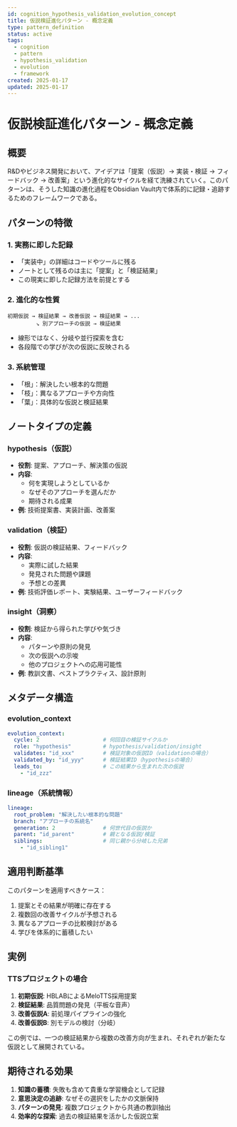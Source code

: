 ```yaml
---
id: cognition_hypothesis_validation_evolution_concept
title: 仮説検証進化パターン - 概念定義
type: pattern_definition
status: active
tags:
  - cognition
  - pattern
  - hypothesis_validation
  - evolution
  - framework
created: 2025-01-17
updated: 2025-01-17
---
```


# 仮説検証進化パターン - 概念定義

## 概要

R&Dやビジネス開発において、アイデアは「提案（仮説）→ 実装・検証 → フィードバック → 改善案」という進化的なサイクルを経て洗練されていく。このパターンは、そうした知識の進化過程をObsidian Vault内で体系的に記録・追跡するためのフレームワークである。

## パターンの特徴

### 1. 実務に即した記録
- 「実装中」の詳細はコードやツールに残る
- ノートとして残るのは主に「提案」と「検証結果」
- この現実に即した記録方法を前提とする

### 2. 進化的な性質
```
初期仮説 → 検証結果 → 改善仮説 → 検証結果 → ...
         ↘ 別アプローチの仮説 → 検証結果
```
- 線形ではなく、分岐や並行探索を含む
- 各段階での学びが次の仮説に反映される

### 3. 系統管理
- 「根」：解決したい根本的な問題
- 「枝」：異なるアプローチや方向性
- 「葉」：具体的な仮説と検証結果

## ノートタイプの定義

### hypothesis（仮説）
- **役割**: 提案、アプローチ、解決策の仮説
- **内容**: 
  - 何を実現しようとしているか
  - なぜそのアプローチを選んだか
  - 期待される成果
- **例**: 技術提案書、実装計画、改善案

### validation（検証）
- **役割**: 仮説の検証結果、フィードバック
- **内容**:
  - 実際に試した結果
  - 発見された問題や課題
  - 予想との差異
- **例**: 技術評価レポート、実験結果、ユーザーフィードバック

### insight（洞察）
- **役割**: 検証から得られた学びや気づき
- **内容**:
  - パターンや原則の発見
  - 次の仮説への示唆
  - 他のプロジェクトへの応用可能性
- **例**: 教訓文書、ベストプラクティス、設計原則

## メタデータ構造

### evolution_context
```yaml
evolution_context:
  cycle: 2                    # 何回目の検証サイクルか
  role: "hypothesis"          # hypothesis/validation/insight
  validates: "id_xxx"         # 検証対象の仮説ID（validationの場合）
  validated_by: "id_yyy"      # 検証結果ID（hypothesisの場合）
  leads_to:                   # この結果から生まれた次の仮説
    - "id_zzz"
```

### lineage（系統情報）
```yaml
lineage:
  root_problem: "解決したい根本的な問題"
  branch: "アプローチの系統名"
  generation: 2               # 何世代目の仮説か
  parent: "id_parent"         # 親となる仮説/検証
  siblings:                   # 同じ親から分岐した兄弟
    - "id_sibling1"
```

## 適用判断基準

このパターンを適用すべきケース：
1. 提案とその結果が明確に存在する
2. 複数回の改善サイクルが予想される
3. 異なるアプローチの比較検討がある
4. 学びを体系的に蓄積したい

## 実例

### TTSプロジェクトの場合
1. **初期仮説**: HBLABによるMeloTTS採用提案
2. **検証結果**: 品質問題の発見（平板な音声）
3. **改善仮説A**: 前処理パイプラインの強化
4. **改善仮説B**: 別モデルの検討（分岐）

この例では、一つの検証結果から複数の改善方向が生まれ、それぞれが新たな仮説として展開されている。

## 期待される効果

1. **知識の蓄積**: 失敗も含めて貴重な学習機会として記録
2. **意思決定の追跡**: なぜその選択をしたかの文脈保持
3. **パターンの発見**: 複数プロジェクトから共通の教訓抽出
4. **効率的な探索**: 過去の検証結果を活かした仮説立案